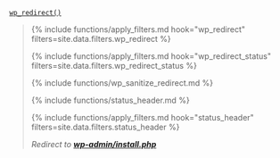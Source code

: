 <p><code><a href="https://developer.wordpress.org/reference/functions/wp_redirect/">wp_redirect()</a></code></p>

<blockquote>

{% include functions/apply_filters.md hook="wp_redirect" filters=site.data.filters.wp_redirect %}

{% include functions/apply_filters.md hook="wp_redirect_status" filters=site.data.filters.wp_redirect_status %}

{% include functions/wp_sanitize_redirect.md %}

{% include functions/status_header.md %}

{% include functions/apply_filters.md hook="status_header" filters=site.data.filters.status_header %}

<em>Redirect to <strong><a href="{{ site.baseurl }}/wp-admin/install.html">wp-admin/install.php</a></strong></em>

</blockquote>